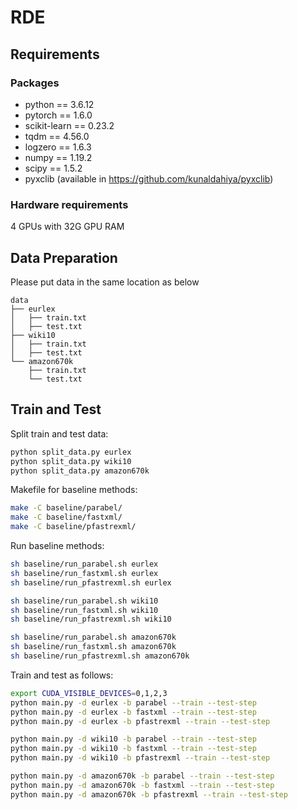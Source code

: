 # RDE
## Requirements

### Packages

- python == 3.6.12
- pytorch == 1.6.0
- scikit-learn == 0.23.2
- tqdm == 4.56.0
- logzero == 1.6.3
- numpy == 1.19.2
- scipy == 1.5.2
- pyxclib (available in https://github.com/kunaldahiya/pyxclib)

### Hardware requirements

4 GPUs with 32G GPU RAM

## Data Preparation

Please put data in the same location as below

```
data
├── eurlex
│   ├── train.txt
│   ├── test.txt
├── wiki10
│   ├── train.txt
│   ├── test.txt
└── amazon670k
    ├── train.txt
    └── test.txt
```



## Train and Test

Split train and test data:

```bash
python split_data.py eurlex
python split_data.py wiki10
python split_data.py amazon670k
```

Makefile for baseline methods:

```bash
make -C baseline/parabel/
make -C baseline/fastxml/
make -C baseline/pfastrexml/
```

Run baseline methods:

```bash
sh baseline/run_parabel.sh eurlex
sh baseline/run_fastxml.sh eurlex
sh baseline/run_pfastrexml.sh eurlex

sh baseline/run_parabel.sh wiki10
sh baseline/run_fastxml.sh wiki10
sh baseline/run_pfastrexml.sh wiki10

sh baseline/run_parabel.sh amazon670k
sh baseline/run_fastxml.sh amazon670k
sh baseline/run_pfastrexml.sh amazon670k
```

Train and test as follows:

```bash
export CUDA_VISIBLE_DEVICES=0,1,2,3
python main.py -d eurlex -b parabel --train --test-step
python main.py -d eurlex -b fastxml --train --test-step
python main.py -d eurlex -b pfastrexml --train --test-step

python main.py -d wiki10 -b parabel --train --test-step
python main.py -d wiki10 -b fastxml --train --test-step
python main.py -d wiki10 -b pfastrexml --train --test-step

python main.py -d amazon670k -b parabel --train --test-step
python main.py -d amazon670k -b fastxml --train --test-step
python main.py -d amazon670k -b pfastrexml --train --test-step
```

